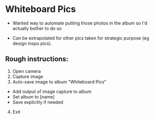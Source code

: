 # Whiteboard Pics

- Wanted way to automate putting those photos in the album so I'd actually bother to do so

- Can be extrapolated for other pics taken for strategic purpose (eg design inspo pics).

## Rough instructions:

1. Open camera
2. Capture image
3. Auto-save image to album "Whiteboard Pics"
  - Add output of image capture to album
  - Set album to [name]
  - Save explicitly if needed
4. Exit